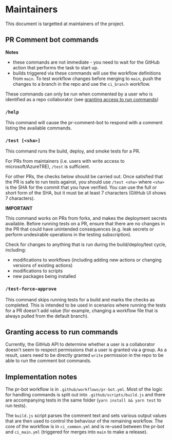 # Maintainers

This document is targetted at maintainers of the project.

## PR Comment bot commands

**Notes**
- these commands are not immediate - you need to wait for the GitHub action that performs the task to start up.
- builds triggered via these commands will use the workflow definitions from `main`. To test workflow changes before merging to `main`, push the changes to a branch in the repo and use the `ci_branch` workflow.

These commands can only be run when commented by a user who is identified as a repo collaborator (see [granting access to run commands](#granting-access-to-run-commands))

### `/help`

This command will cause the pr-comment-bot to respond with a comment listing the available commands.

### `/test [<sha>]`

This command runs the build, deploy, and smoke tests for a PR.

For PRs from maintainers (i.e. users with write access to microsoft/AzureTRE), `/test` is sufficient.

For other PRs, the checks below should be carried out. Once satisfied that the PR is safe to run tests against, you should use `/test <sha>` where `<sha>` is the SHA for the commit that you have verified.
You can use the full or short form of the SHA, but it must be at least 7 characters (GitHub UI shows 7 characters).

**IMPORTANT**

This command works on PRs from forks, and makes the deployment secrets available.
Before running tests on a PR, ensure that there are no changes in the PR that could have unintended consequences (e.g. leak secrets or perform undesirable operations in the testing subscription).

Check for changes to anything that is run during the build/deploy/test cycle, including:
- modifications to workflows (including adding new actions or changing versions of existing actions)
- modifications to scripts
- new packages being installed

### `/test-force-approve`

This command skips running tests for a build and marks the checks as completed.
This is intended to be used in scenarios where running the tests for a PR doesn't add value (for example, changing a workflow file that is always pulled from the default branch).

## Granting access to run commands

Currently, the GitHub API to determine whether a user is a collaborator doesn't seem to respect permissions that a user is granted via a group. As a result, users need to be directly granted `write` permission in the repo to be able to run the comment bot commands.

## Implementation notes

The pr-bot workflow is in `.github/workflows/pr-bot.yml`. Most of the logic for handling commands is split out into `.github/scripts/build.js` and there are accompanying tests in the same folder (`yarn install && yarn test` to run tests).

The `build.js` script parses the comment text and sets various output values that are then used to control the behaviour of the remaining workflow. The core of the workflow is in `ci_common.yml` and is re-used between the pr-bot and `ci_main.yml` (triggered for merges into `main` to make a release).
